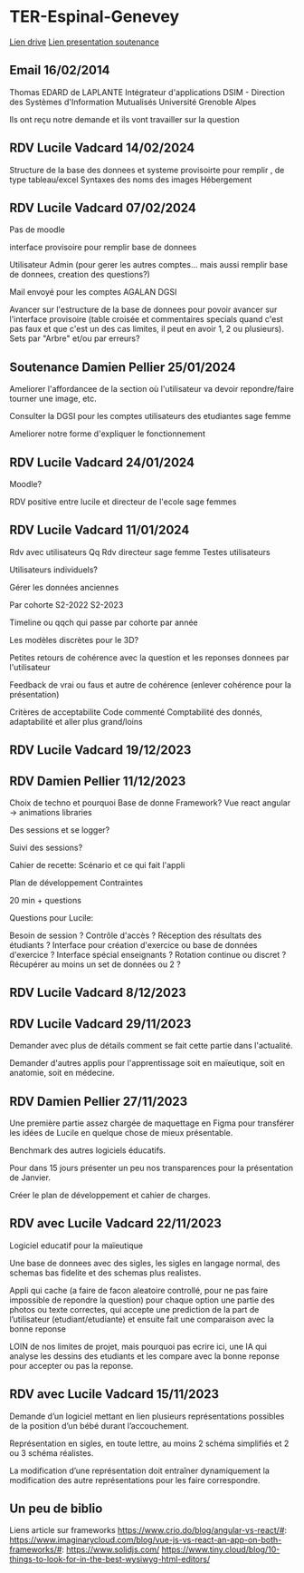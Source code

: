 # TER-Espinal-Genevey
[Lien drive](https://drive.google.com/drive/folders/1WBoV2sq9R3NPCGMnZGBQgJNF1m6RCuil?usp=drive_link)
[Lien presentation soutenance](https://docs.google.com/presentation/d/1Hq4VdY6Ov4F-rGT--wfHXsGbhINMy2bYHV5ulaMvo2I/edit?usp=sharing)

## Email 16/02/2014
Thomas EDARD de LAPLANTE
Intégrateur d'applications
DSIM - Direction des Systèmes d'Information Mutualisés
Université Grenoble Alpes

Ils ont reçu notre demande et ils vont travailler sur la question

## RDV Lucile Vadcard 14/02/2024
Structure de la base des donnees et systeme provisoirte pour remplir , de type tableau/excel
Syntaxes des noms des images 
Hébergement

## RDV Lucile Vadcard 07/02/2024
Pas de moodle

interface provisoire pour remplir base de donnees

Utilisateur Admin (pour gerer les autres comptes... mais aussi remplir base de donnees, creation des questions?)

Mail envoyé pour les comptes AGALAN DGSI

Avancer sur l'estructure de la base de donnees pour povoir avancer sur l'interface provisoire (table croisée et commentaires specials quand c'est pas faux et que c'est un des cas limites, il peut en avoir 1, 2 ou plusieurs). Sets par "Arbre" et/ou par erreurs?

## Soutenance Damien Pellier 25/01/2024
Ameliorer l'affordancee de la section où l'utilisateur va devoir repondre/faire tourner une image, etc.

Consulter la DGSI pour les comptes utilisateurs des etudiantes sage femme

Ameliorer notre forme d'expliquer le fonctionnement

## RDV Lucile Vadcard 24/01/2024
Moodle?

RDV positive entre lucile et directeur de l'ecole sage femmes

## RDV Lucile Vadcard 11/01/2024
Rdv avec utilisateurs 
Qq Rdv directeur sage femme
Testes utilisateurs

Utilisateurs individuels?

Gérer les données anciennes

Par cohorte
S2-2022
S2-2023

Timeline ou qqch qui passe par cohorte par année

Les modèles discrètes pour le 3D?

Petites retours de cohérence avec la question et les reponses donnees par l'utilisateur

Feedback de vrai ou faus et autre de cohérence (enlever cohérence pour la présentation) 

Critères de acceptabilite 
Code commenté 
Comptabilité des donnés, adaptabilité et aller plus grand/loins 

## RDV Lucile Vadcard 19/12/2023

## RDV Damien Pellier 11/12/2023
Choix de techno et pourquoi
Base de donne
Framework? Vue react angular -> animations libraries 

Des sessions et se logger?

Suivi des sessions?

Cahier de recette: Scénario et ce qui fait l'appli 

Plan de développement 
Contraintes 

20 min + questions 

Questions pour Lucile:

Besoin de session ?
Contrôle d'accès ?
Réception des résultats des étudiants ?
Interface pour création d'exercice ou base de données d'exercice ?
Interface spécial enseignants ?
Rotation continue ou discret ?
Récupérer au moins un set de données ou 2 ?

## RDV Lucile Vadcard 8/12/2023

## RDV Lucile Vadcard 29/11/2023
Demander avec plus de détails comment se fait cette partie dans l'actualité. 

Demander d'autres applis pour l'apprentissage soit en maïeutique, soit en anatomie, soit en médecine. 

## RDV Damien Pellier 27/11/2023
Une première partie assez chargée de maquettage en Figma pour transférer les idées de Lucile en quelque chose de mieux présentable. 

Benchmark des autres logiciels éducatifs.

Pour dans 15 jours présenter un peu nos transparences pour la présentation de Janvier. 

Créer le plan de développement et cahier de charges. 

## RDV avec Lucile Vadcard 22/11/2023
Logiciel educatif pour la maïeutique

Une base de donnees avec des sigles, les sigles en langage normal, des schemas bas fidelite et des schemas plus realistes.

Appli qui cache (a faire de facon aleatoire controllé, pour ne pas faire impossible de repondre la question) pour chaque option une partie des photos ou texte correctes, qui accepte une prediction de la part de l’utilisateur (etudiant/etudiante) et ensuite fait une comparaison avec la bonne reponse

LOIN de nos limites de projet, mais pourquoi pas ecrire ici, une IA qui analyse les dessins des etudiants et les compare avec la bonne reponse pour accepter ou pas la reponse.

## RDV avec Lucile Vadcard 15/11/2023
Demande d’un logiciel mettant en lien plusieurs représentations possibles de la position d’un bébé durant l’accouchement.

Représentation en sigles, en toute lettre, au moins 2 schéma simplifiés et 2 ou 3 schéma réalistes.

La modification d’une représentation doit entraîner dynamiquement la modification des autre représentations pour les faire correspondre.

## Un peu de biblio

Liens article sur frameworks
https://www.crio.do/blog/angular-vs-react/#:
https://www.imaginarycloud.com/blog/vue-js-vs-react-an-app-on-both-frameworks/#:
https://www.solidjs.com/
https://www.tiny.cloud/blog/10-things-to-look-for-in-the-best-wysiwyg-html-editors/
